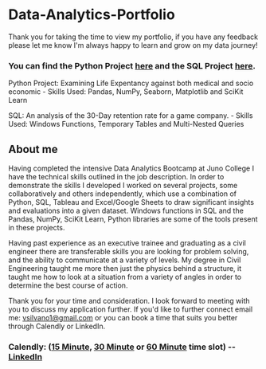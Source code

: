 # Data-Analytics-Portfolio

Thank you for taking the time to view my portfolio, if you have any feedback please let me know I'm always happy to learn and grow on my data journey!

### You can find the Python Project [here](https://github.com/VictorSilvano/Data-Analytics-Portfolio/blob/main/Python-Project/VSilvano_Python_Project.ipynb) and the SQL Project [here](https://github.com/VictorSilvano/Data-Analytics-Portfolio/tree/main/SQL-Project).

Python Project: Examining Life Expentancy against both medical and socio economic 
    - Skills Used: Pandas, NumPy, Seaborn, Matplotlib and SciKit Learn

SQL: An analysis of the 30-Day retention rate for a game company. 
    - Skills Used: Windows Functions, Temporary Tables and Multi-Nested Queries

## About me

Having completed the intensive Data Analytics Bootcamp at Juno College I have the technical skills outlined in the job description. In order to demonstrate the skills I developed I worked on several projects, some collaboratively and others independently, which use a combination of Python, SQL, Tableau and Excel/Google Sheets to draw significant insights and evaluations into a given dataset. Windows functions in SQL and the Pandas, NumPy, SciKit Learn, Python libraries are some of the tools present in these projects.

Having past experience as an executive trainee and graduating as a civil engineer there are transferable skills you are looking for problem solving, and the ability to communicate at a variety of levels. My degree in Civil Engineering taught me more then just the physics behind a structure, it taught me how to look at a situation from a variety of angles in order to determine the best course of action. 


Thank you for your time and consideration. I look forward to meeting with you to discuss my application further. If you'd like to further connect email me: vsilvano1@gmail.com or you can book a time that suits you better through Calendly or LinkedIn.

### Calendly: ([15 Minute](https://calendly.com/victorsilvano/15min), [30 Minute](https://calendly.com/victorsilvano/30min) or [60 Minute](https://calendly.com/victorsilvano/60min) time slot) -- [LinkedIn](https://www.linkedin.com/in/victor-silvano-25227a8b/)
